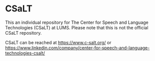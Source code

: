 # CSaLT
This an individual repository for The Center for Speech and Language Technologies (CSaLT) at LUMS. Please note that this is not the official CSaLT repository.

CSaLT can be reached at https://www.c-salt.org/ or https://www.linkedin.com/company/center-for-speech-and-language-technologies-csalt/
